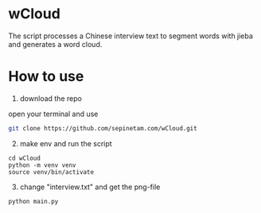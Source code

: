 # wCloud
 The script processes a Chinese interview text to segment words with jieba and generates a word cloud.

# How to use

1. download the repo

open your terminal and use

```bash
git clone https://github.com/sepinetam.com/wCloud.git
```

2. make env and run the script

```
cd wCloud
python -m venv venv
source venv/bin/activate
```

3. change "interview.txt" and get the png-file

```bash
python main.py
```
